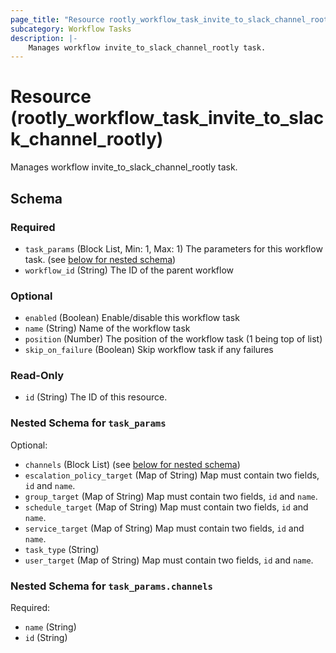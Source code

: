 ```yaml
---
page_title: "Resource rootly_workflow_task_invite_to_slack_channel_rootly - terraform-provider-rootly"
subcategory: Workflow Tasks
description: |-
    Manages workflow invite_to_slack_channel_rootly task.
---
```


# Resource (rootly_workflow_task_invite_to_slack_channel_rootly)

Manages workflow invite_to_slack_channel_rootly task.



<!-- schema generated by tfplugindocs -->
## Schema

### Required

- `task_params` (Block List, Min: 1, Max: 1) The parameters for this workflow task. (see [below for nested schema](#nestedblock--task_params))
- `workflow_id` (String) The ID of the parent workflow

### Optional

- `enabled` (Boolean) Enable/disable this workflow task
- `name` (String) Name of the workflow task
- `position` (Number) The position of the workflow task (1 being top of list)
- `skip_on_failure` (Boolean) Skip workflow task if any failures

### Read-Only

- `id` (String) The ID of this resource.

<a id="nestedblock--task_params"></a>
### Nested Schema for `task_params`

Optional:

- `channels` (Block List) (see [below for nested schema](#nestedblock--task_params--channels))
- `escalation_policy_target` (Map of String) Map must contain two fields, `id` and `name`.
- `group_target` (Map of String) Map must contain two fields, `id` and `name`.
- `schedule_target` (Map of String) Map must contain two fields, `id` and `name`.
- `service_target` (Map of String) Map must contain two fields, `id` and `name`.
- `task_type` (String)
- `user_target` (Map of String) Map must contain two fields, `id` and `name`.

<a id="nestedblock--task_params--channels"></a>
### Nested Schema for `task_params.channels`

Required:

- `name` (String)
- `id` (String)
